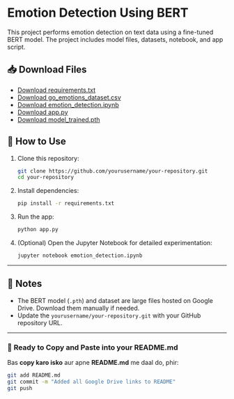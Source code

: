# Emotion Detection Using BERT

This project performs emotion detection on text data using a fine-tuned BERT model. The project includes model files, datasets, notebook, and app script.

## 📥 Download Files

- [Download requirements.txt](https://drive.google.com/uc?id=1_R2M36pi_zrg8ypQHitVNj-kk48oeUQ3&export=download)
- [Download go_emotions_dataset.csv](https://drive.google.com/uc?id=1--qzD3s8hUbSDtMjlbKXGO_AMLR-CP5p&export=download)
- [Download emotion_detection.ipynb](https://drive.google.com/uc?id=1X7JVXgQxXyfmdy0-MauCdfDbnqAQsihZ&export=download)
- [Download app.py](https://drive.google.com/uc?id=11a9lnT1QW1mhKnnxA8zuqO8DcCD3EMLC&export=download)
- [Download model_trained.pth](https://drive.google.com/uc?id=1yhOV7nzHP8BbbFCSPLgsuBpCa7hnl3LY&export=download)

## 🚀 How to Use

1. Clone this repository:
    ```bash
    git clone https://github.com/yourusername/your-repository.git
    cd your-repository
    ```

2. Install dependencies:
    ```bash
    pip install -r requirements.txt
    ```

3. Run the app:
    ```bash
    python app.py
    ```

4. (Optional) Open the Jupyter Notebook for detailed experimentation:
    ```bash
    jupyter notebook emotion_detection.ipynb
    ```

---

## 📌 Notes
- The BERT model (`.pth`) and dataset are large files hosted on Google Drive. Download them manually if needed.
- Update the `yourusername/your-repository.git` with your GitHub repository URL.

---

### 🎯 **Ready to Copy and Paste into your README.md**
Bas **copy karo isko** aur apne **README.md** me daal do, phir:
```bash
git add README.md
git commit -m "Added all Google Drive links to README"
git push
